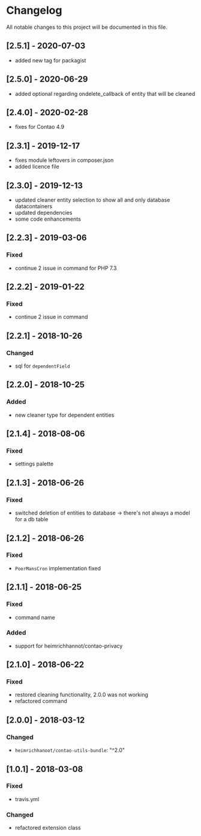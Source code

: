 # Changelog
All notable changes to this project will be documented in this file.

## [2.5.1] - 2020-07-03
- added new tag for packagist

## [2.5.0] - 2020-06-29
- added optional regarding ondelete_callback of entity that will be cleaned

## [2.4.0] - 2020-02-28
- fixes for Contao 4.9

## [2.3.1] - 2019-12-17
- fixes module leftovers in composer.json
- added licence file

## [2.3.0] - 2019-12-13
- updated cleaner entity selection to show all and only database datacontainers 
- updated dependencies
- some code enhancements

## [2.2.3] - 2019-03-06

### Fixed
- continue 2 issue in command for PHP 7.3

## [2.2.2] - 2019-01-22

### Fixed
- continue 2 issue in command

## [2.2.1] - 2018-10-26

### Changed
- sql for `dependentField`

## [2.2.0] - 2018-10-25

### Added
- new cleaner type for dependent entities

## [2.1.4] - 2018-08-06

### Fixed
- settings palette

## [2.1.3] - 2018-06-26

### Fixed
- switched deletion of entities to database -> there's not always a model for a db table

## [2.1.2] - 2018-06-26

### Fixed
- `PoorMansCron` implementation fixed

## [2.1.1] - 2018-06-25

### Fixed
- command name

### Added
- support for heimrichhannot/contao-privacy

## [2.1.0] - 2018-06-22

### Fixed
- restored cleaning functionality, 2.0.0 was not working
- refactored command 

## [2.0.0] - 2018-03-12

### Changed
- `heimrichhanoot/contao-utils-bundle`: "^2.0"

## [1.0.1] - 2018-03-08

### Fixed
- travis.yml

### Changed
- refactored extension class
